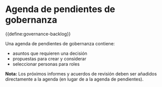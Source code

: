 # Agenda de pendientes de gobernanza 

<summary>
{{define:governance-backlog}}
</summary>

Una agenda de pendientes de gobernanza contiene:

- asuntos que requieren una decisión
- propuestas para crear y considerar
- seleccionar personas para roles

**Nota:** Los próximos informes y acuerdos de revisión deben ser añadidos directamente a la agenda (en lugar de a la agenda de pendientes).